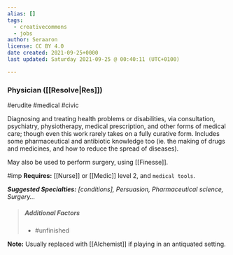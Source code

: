```yaml
---
alias: []
tags:
  - creativecommons
  - jobs
author: Seraaron
license: CC BY 4.0
date created: 2021-09-25+0000
last updated: Saturday 2021-09-25 @ 00:40:11 (UTC+0100)

---
```


### Physician ([[Resolve|Res]])

#erudite #medical #civic 

Diagnosing and treating health problems or disabilities, via consultation, psychiatry, physiotherapy, medical prescription, and other forms of medical care; though even this work rarely takes on a fully curative form. Includes some pharmaceutical and antibiotic knowledge too (ie. the making of drugs and medicines, and how to reduce the spread of diseases).

May also be used to perform surgery, using [[Finesse]].

#imp **Requires:** [[Nurse]] or [[Medic]] level 2, and `medical tools`.

_**Suggested Specialties:** [conditions], Persuasion, Pharmaceutical science, Surgery…_

> ##### Additional Factors
>
> -   #unfinished

**Note:** Usually replaced with [[Alchemist]] if playing in an antiquated setting.
